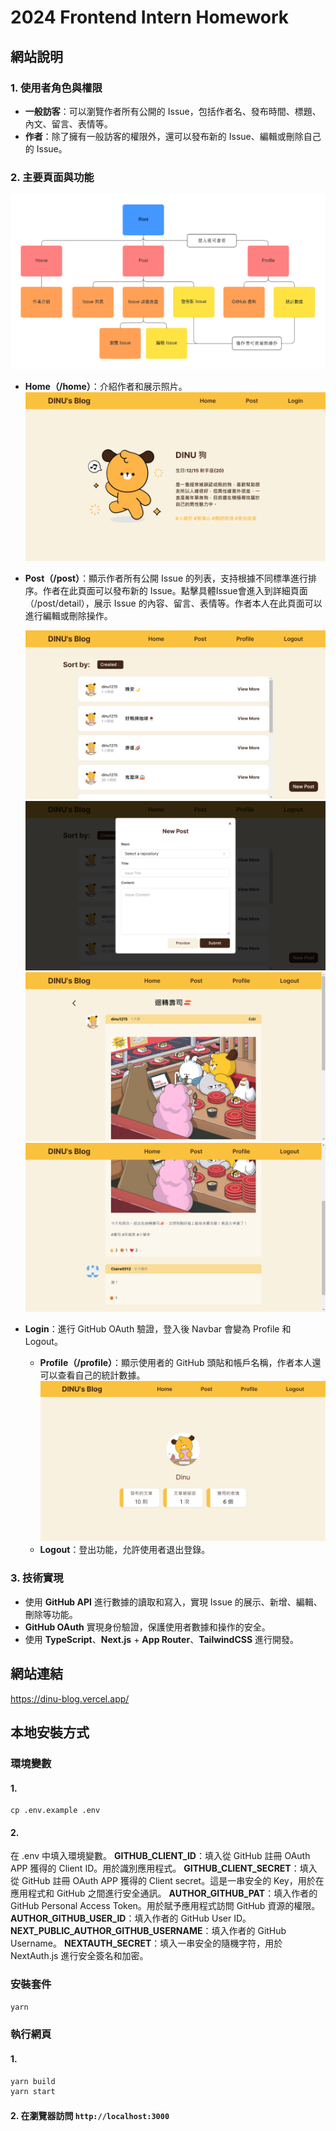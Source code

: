 # 2024 Frontend Intern Homework

## 網站說明

### 1. **使用者角色與權限**

-   **一般訪客**：可以瀏覽作者所有公開的 Issue，包括作者名、發布時間、標題、內文、留言、表情等。
-   **作者**：除了擁有一般訪客的權限外，還可以發布新的 Issue、編輯或刪除自己的 Issue。

### 2. **主要頁面與功能**

![image](/public/site.png)

-   **Home（/home）**：介紹作者和展示照片。
    ![image](/public/home.png)
-   **Post（/post）**：顯示作者所有公開 Issue 的列表，支持根據不同標準進行排序。作者在此頁面可以發布新的 Issue。點擊具體Issue會進入到詳細頁面（/post/detail），展示 Issue 的內容、留言、表情等。作者本人在此頁面可以進行編輯或刪除操作。

    ![image](/public/post.png)
    ![image](/public/new_post.png)
    ![image](/public/post_detail_1.png)
    ![image](/public/post_detail_2.png)

-   **Login**：進行 GitHub OAuth 驗證，登入後 Navbar 會變為 Profile 和 Logout。
    -   **Profile（/profile）**：顯示使用者的 GitHub 頭貼和帳戶名稱，作者本人還可以查看自己的統計數據。
        ![image](/public/profile.png)
    -   **Logout**：登出功能，允許使用者退出登錄。

### 3. **技術實現**

-   使用 **GitHub API** 進行數據的讀取和寫入，實現 Issue 的展示、新增、編輯、刪除等功能。
-   **GitHub OAuth** 實現身份驗證，保護使用者數據和操作的安全。
-   使用 **TypeScript**、**Next.js** + **App Router**、**TailwindCSS** 進行開發。

## 網站連結

https://dinu-blog.vercel.app/

## 本地安裝方式

### 環境變數

#### 1.

```
cp .env.example .env
```

#### 2.

在 .env 中填入環境變數。
**GITHUB_CLIENT_ID**：填入從 GitHub 註冊 OAuth APP 獲得的 Client ID。用於識別應用程式。
**GITHUB_CLIENT_SECRET**：填入從 GitHub 註冊 OAuth APP 獲得的 Client secret。這是一串安全的 Key，用於在應用程式和 GitHub 之間進行安全通訊。
**AUTHOR_GITHUB_PAT**：填入作者的 GitHub Personal Access Token。用於賦予應用程式訪問 GitHub 資源的權限。
**AUTHOR_GITHUB_USER_ID**：填入作者的 GitHub User ID。
**NEXT_PUBLIC_AUTHOR_GITHUB_USERNAME**：填入作者的 GitHub Username。
**NEXTAUTH_SECRET**：填入一串安全的隨機字符，用於 NextAuth.js 進行安全簽名和加密。

### 安裝套件

```bash
yarn
```

### 執行網頁

#### 1.

```bash
yarn build
yarn start
```

#### 2. 在瀏覽器訪問 `http://localhost:3000`

